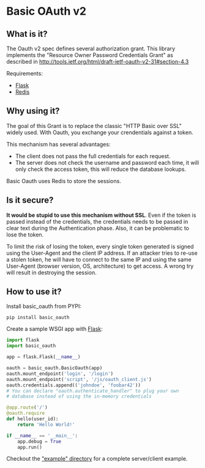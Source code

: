 Basic OAuth v2
==============

What is it?
-----------

The Oauth v2 spec defines several authorization grant. This library implements
the "Resource Owner Password Credentials Grant" as described in
<http://tools.ietf.org/html/draft-ietf-oauth-v2-31#section-4.3>

Requirements:

* [Flask](http://flask.pocoo.org/)
* [Redis](http://redis.io/)

Why using it?
-------------

The goal of this Grant is to replace the classic "HTTP Basic over SSL" widely
used. With Oauth, you exchange your crendentials against a token.

This mechanism has several advantages:

* The client does not pass the full credentials for each request.
* The server does not check the username and password each time, it will 
  only check the access token, this will reduce the database lookups.

Basic Oauth uses Redis to store the sessions.

Is it secure?
-------------

__It would be stupid to use this mechanism without SSL__. Even if the token is
passed instead of the credentials, the credentials needs to be passed in clear
text during the Authentication phase. Also, it can be problematic to lose the
token.

To limit the risk of losing the token, every single token generated is signed
using the User-Agent and the client IP address. If an attacker tries to re-use
a stolen token, he will have to connect to the same IP and using the same
User-Agent (browser version, OS, architecture) to get access. A wrong try will
result in destroying the session.

How to use it?
--------------

Install basic_oauth from PYPI:

```
pip install basic_oauth
```

Create a sample WSGI app with [Flask](http://flask.pocoo.org/):

```python
import flask
import basic_oauth

app = flask.Flask(__name__)

oauth = basic_oauth.BasicOauth(app)
oauth.mount_endpoint('login', '/login')
oauth.mount_endpoint('script', '/js/oauth_client.js')
oauth.credentials.append(('johndoe', 'foobar42'))
# You can declare "oauth.authenticate_handler" to plug your own
# database instead of using the in-memory credentials

@app.route('/')
@oauth.require
def hello(user_id):
    return 'Hello World!'

if __name__ == '__main__':
    app.debug = True
    app.run()
```
          
Checkout the ["example" directory](https://github.com/samalba/basic_oauth/tree/master/example) for a complete server/client example.
